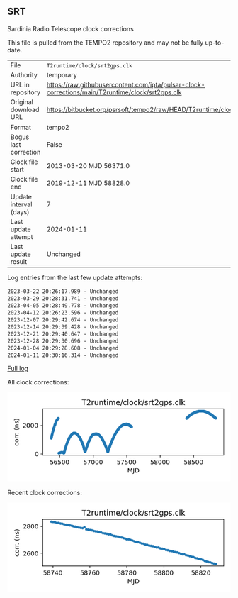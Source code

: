 
## SRT

Sardinia Radio Telescope clock corrections

This file is pulled from the TEMPO2 repository and may not be fully
up-to-date.

|     |     |
|:--- |:--- |
| File | `T2runtime/clock/srt2gps.clk` |
| Authority | temporary |
| URL in repository | <https://raw.githubusercontent.com/ipta/pulsar-clock-corrections/main/T2runtime/clock/srt2gps.clk> |
| Original download URL | <https://bitbucket.org/psrsoft/tempo2/raw/HEAD/T2runtime/clock/srt2gps.clk> |
| Format | tempo2 |
| Bogus last correction | False |
| Clock file start | 2013-03-20 MJD 56371.0 |
| Clock file end | 2019-12-11 MJD 58828.0 |
| Update interval (days) | 7 |
| Last update attempt | 2024-01-11 |
| Last update result | Unchanged |

Log entries from the last few update attempts:
```
2023-03-22 20:26:17.989 - Unchanged
2023-03-29 20:28:31.741 - Unchanged
2023-04-05 20:28:49.778 - Unchanged
2023-04-12 20:26:23.596 - Unchanged
2023-12-07 20:29:42.674 - Unchanged
2023-12-14 20:29:39.428 - Unchanged
2023-12-21 20:29:40.647 - Unchanged
2023-12-28 20:29:30.696 - Unchanged
2024-01-04 20:29:28.608 - Unchanged
2024-01-11 20:30:16.314 - Unchanged
```
[Full log](https://raw.githubusercontent.com/ipta/pulsar-clock-corrections/main/log/T2runtime/clock/srt2gps.clk.log)


All clock corrections:

![plot of all clock corrections](srt2gps.clk.png "All corrections")

Recent clock corrections:

![plot of recent clock corrections](srt2gps.clk.short.png "Recent corrections")

